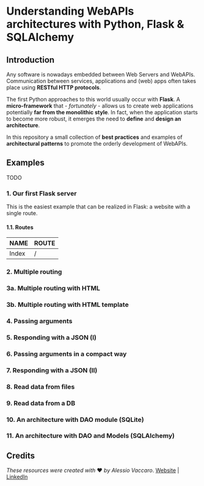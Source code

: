 # Understanding WebAPIs architectures with Python, Flask & SQLAlchemy

## Introduction
Any software is nowadays embedded between Web Servers and WebAPIs. Communication between services, applications and (web) apps often takes place using **RESTful HTTP protocols**.

The first Python approaches to this world usually occur with **Flask**. A **micro-framework** that - _fortunately_ - allows us to create web applications potentially **far from the monolithic style**.
In fact, when the application starts to become more robust, it emerges the need to **define** and **design an architecture**.

In this repository a small collection of **best practices** and examples of **architectural patterns** to promote the orderly development of WebAPIs.

## Examples
TODO

### 1. Our first Flask server
This is the easiest example that can be realized in Flask: a website with a single route.

#### 1.1. Routes
| NAME | ROUTE |
|---|---|
| Index | / |

### 2. Multiple routing

### 3a. Multiple routing with HTML

### 3b. Multiple routing with HTML template

### 4. Passing arguments

### 5. Responding with a JSON (I)

### 6. Passing arguments in a compact way

### 7. Responding with a JSON (II)

### 8. Read data from files

### 9. Read data from a DB

### 10. An architecture with DAO module (SQLite)

### 11. An architecture with DAO and Models (SQLAlchemy)

## Credits

*These resources were created with* ❤ *by Alessio Vaccaro*.
[Website](https://www.alessiovaccaro.com) | [LinkedIn](https://www.linkedin.com/in/alessio-vaccaro/) 